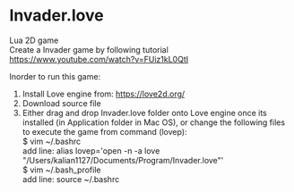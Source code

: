 # Invader.love   
Lua 2D game   
Create a Invader game by following tutorial https://www.youtube.com/watch?v=FUiz1kL0QtI


Inorder to run this game:   
1. Install Love engine from: https://love2d.org/   
2. Download source file   
3. Either drag and drop Invader.love folder onto Love engine once its installed (in Application folder in Mac OS), or change the following files to execute the game from command (lovep):   
$ vim ~/.bashrc       
    add line: alias lovep='open -n -a love "/Users/kalian1127/Documents/Program/Invader.love"'     
$ vim ~/.bash_profile       
    add line: source ~/.bashrc

